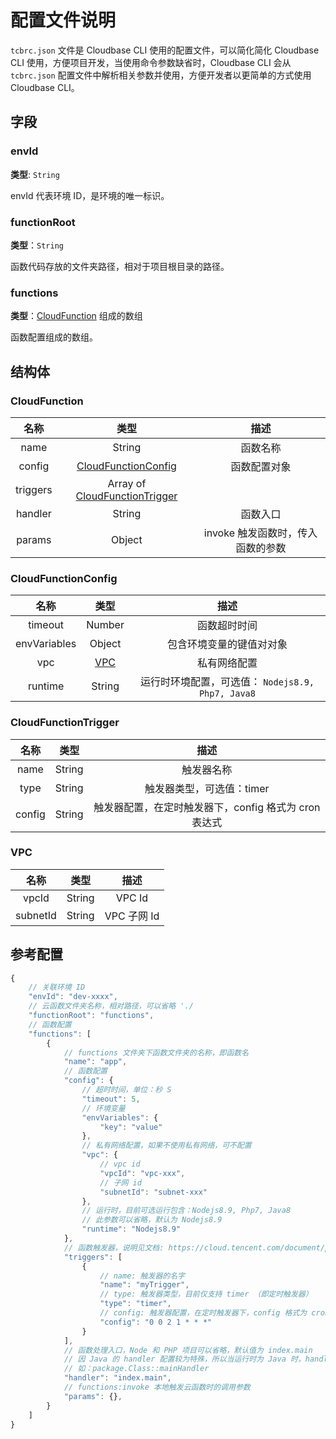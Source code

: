 # 配置文件说明

`tcbrc.json` 文件是 Cloudbase CLI 使用的配置文件，可以简化简化 Cloudbase CLI 使用，方便项目开发，当使用命令参数缺省时，Cloudbase CLI 会从 `tcbrc.json` 配置文件中解析相关参数并使用，方便开发者以更简单的方式使用 Cloudbase CLI。

## 字段

### envId

**类型**: `String`

envId 代表环境 ID，是环境的唯一标识。

### functionRoot

**类型**：`String`

函数代码存放的文件夹路径，相对于项目根目录的路径。

### functions

**类型**：[CloudFunction](#cloudfunction) 组成的数组

函数配置组成的数组。

## 结构体

### CloudFunction

|   名称   |                          类型                          |               描述                |
| :------: | :----------------------------------------------------: | :-------------------------------: |
|   name   |                         String                         |             函数名称              |
|  config  |      [CloudFunctionConfig](#cloudfunctionconfig)       |           函数配置对象            |
| triggers | Array of [CloudFunctionTrigger](#cloudfunctiontrigger) |                                   |
| handler  |                         String                         |             函数入口              |
|  params  |                         Object                         | invoke 触发函数时，传入函数的参数 |

### CloudFunctionConfig

|     名称     |  类型  |                      描述                       |
| :----------: | :----: | :---------------------------------------------: |
|   timeout    | Number |                  函数超时时间                   |
| envVariables | Object |            包含环境变量的键值对对象             |
|     vpc      |  [VPC](#vpc)   |                  私有网络配置                   |
|   runtime    | String | 运行时环境配置，可选值： `Nodejs8.9, Php7, Java8` |

### CloudFunctionTrigger

|  名称  |  类型  |                         描述                          |
| :----: | :----: | :---------------------------------------------------: |
|  name  | String |                      触发器名称                       |
|  type  | String |               触发器类型，可选值：timer               |
| config | String | 触发器配置，在定时触发器下，config 格式为 cron 表达式 |

### VPC

|   名称   |  类型  |    描述     |
| :------: | :----: | :---------: |
|  vpcId   | String |   VPC Id    |
| subnetId | String | VPC 子网 Id |

## 参考配置

```js
{
    // 关联环境 ID
    "envId": "dev-xxxx",
    // 云函数文件夹名称，相对路径，可以省略 './
    "functionRoot": "functions",
    // 函数配置
    "functions": [
        {
            // functions 文件夹下函数文件夹的名称，即函数名
            "name": "app",
            // 函数配置
            "config": {
                // 超时时间，单位：秒 S
                "timeout": 5,
                // 环境变量
                "envVariables": {
                    "key": "value"
                },
                // 私有网络配置，如果不使用私有网络，可不配置
                "vpc": {
                    // vpc id
                    "vpcId": "vpc-xxx",
                    // 子网 id
                    "subnetId": "subnet-xxx"
                },
                // 运行时，目前可选运行包含：Nodejs8.9, Php7, Java8
                // 此参数可以省略，默认为 Nodejs8.9
                "runtime": "Nodejs8.9"
            },
            // 函数触发器，说明见文档: https://cloud.tencent.com/document/product/876/32314
            "triggers": [
                {
                    // name: 触发器的名字
                    "name": "myTrigger",
                    // type: 触发器类型，目前仅支持 timer （即定时触发器）
                    "type": "timer",
                    // config: 触发器配置，在定时触发器下，config 格式为 cron 表达式
                    "config": "0 0 2 1 * * *"
                }
            ],
            // 函数处理入口，Node 和 PHP 项目可以省略，默认值为 index.main
            // 因 Java 的 handler 配置较为特殊，所以当运行时为 Java 时，handler 不能省略
            // 如：package.Class::mainHandler
            "handler": "index.main",
            // functions:invoke 本地触发云函数时的调用参数
            "params": {},
        }
    ]
}
```
